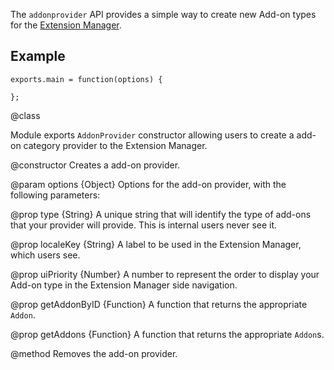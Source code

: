 <!-- contributed by Erik Vold [erikvvold@gmail.com]  -->


The `addonprovider` API provides a simple way to create
new Add-on types for the [Extension Manager](about:addons).

## Example ##

    exports.main = function(options) {
      
    };

<api name="AddonProvider">
@class

Module exports `AddonProvider` constructor allowing users to create a
add-on category provider to the Extension Manager.

<api name="AddonProvider">
@constructor
Creates a add-on provider.

@param options {Object}
Options for the add-on provider, with the following parameters:

@prop type {String}
A unique string that will identify the type of add-ons that your provider
will provide.  This is internal users never see it.

@prop localeKey {String}
A label to be used in the Extension Manager, which users see.

@prop uiPriority {Number}
A number to represent the order to display your Add-on type in the Extension
Manager side navigation.

@prop getAddonByID {Function}
A function that returns the appropriate `Addon`.

@prop getAddons {Function}
A function that returns the appropriate `Addon`s.

</api>

<api name="destroy">
@method
Removes the add-on provider.
</api>

</api>
